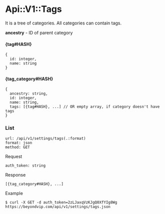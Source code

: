 # Api::V1::Tags

It is a tree of categories. All categories can contain tags.

**ancestry** - ID of parent category

#### {tag#HASH}
    {
      id: integer,
      name: string
    }

#### {tag_category#HASH}
    {
      ancestry: string,
      id: integer,
      name: string,
      tags: [{tag#HASH}, ...] // OR empty array, if category doesn't have tags
    }

### List
    url: /api/v1/settings/tags(.:format)
    format: json
    method: GET

  Request

    auth_token: string

  Response

    [{tag_category#HASH}, ...]

  Example

    $ curl -X GET -d auth_token=2zLJaxqVzKJgQ0XfYIg8Wg https://beyondvip.com/api/v1/settings/tags.json
